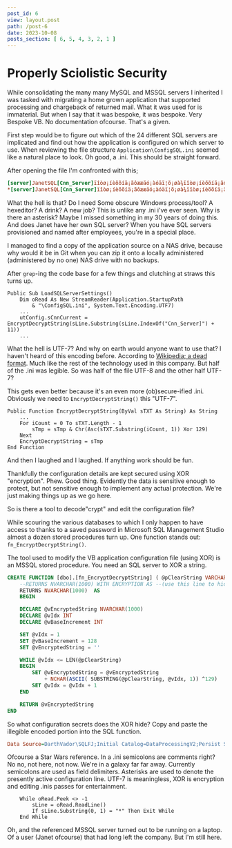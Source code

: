 ```yaml
---
post_id: 6
view: layout.post
path: /post-6
date: 2023-10-08
posts_section: [ 6, 5, 4, 3, 2, 1 ]
---
```


# Properly Sciolistic Security

While consolidating the many many MySQL and MSSQL servers I inherited I was tasked with migrating a home grown application that supported processing and chargeback of returned mail.  What it was used for is immaterial. But when I say that it was bespoke, it was bespoke.  Very Bespoke VB.  No documentation ofcourse.  That's a given.

First step would be to figure out which of the 24 different SQL servers are implicated and find out how the application is configured on which server to use.  When reviewing the file structure `Application\ConfigSQL.ini` seemed like a natural place to look.  Oh good, a .ini.  This should be straight forward.

After opening the file I'm confronted with this;

```ini
[server]JanetSQL[Cnn_Server]ïîòø¡íèõõíä¡ãôææäó­¡àóäï¦õ¡øà¾ïîòø¡íèõõíä¡ãôææäó­¡àóäï¦õ¡øà¾ïîòø¡íèõõíä¡ãôææäó­¡àóäï¦õ¡øà¾°
*[server]JanetSQL[Cnn_Server]ïîòø¡íèõõíä¡ãôææäó­¡àóäï¦õ¡øà¾ïîòø¡íèõõíä¡ãôææäó­¡àóäï¦õ¡øà¾ïîòø¡íèõõíä¡ãôææäó­¡àóäï¦õ¡øà¾° 
```

What the hell is that?  Do I need Some obscure Windows process/tool?  A hexeditor?  A drink?  A new job?  This is unlike any .ini i've ever seen.  Why is there an asterisk?  Maybe I missed something in my 30 years of doing this.  And does Janet have her own SQL server?  When you have SQL servers provisioned and named after employees, you're in a special place.

I managed to find a copy of the application source on a NAS drive, because why would it be in Git when you can zip it onto a locally administered (administered by no one) NAS drive with no backups.

After `grep`-ing the code base for a few things and clutching at straws this turns up.

```VB
Public Sub LoadSQLServerSettings()
    Dim oRead As New StreamReader(Application.StartupPath 
        & "\ConfigSQL.ini", System.Text.Encoding.UTF7)
    ...
    utConfig.sCnnCurrent = EncryptDecryptString(sLine.Substring(sLine.IndexOf("Cnn_Server]") + 11))
    ...
```

What the hell is UTF-7?  And why on earth would anyone want to use that?  I haven't heard of this encoding before.  According to [Wikipedia; a dead format](https://en.wikipedia.org/wiki/UTF-7).  Much like the rest of the technology used in this company.  But half of the .ini was legible.  So was half of the file UTF-8 and the other half UTF-7?

This gets even better because it's an even more (ob)secure-ified .ini.  Obviously we need to `EncryptDecryptString()` this "UTF-7".

```VB
Public Function EncryptDecryptString(ByVal sTXT As String) As String
    ...
    For iCount = 0 To sTXT.Length - 1
        sTmp = sTmp & Chr(Asc(sTXT.Substring(iCount, 1)) Xor 129)
    Next
    EncryptDecryptString = sTmp
End Function
```

And then I laughed and I laughed.  If anything work should be fun.  

Thankfully the configuration details are kept secured using XOR "encryption".  Phew.  Good thing.  Evidently the data is sensitive enough to protect, but not sensitive enough to implement any actual protection.  We're just making things up as we go here.

So is there a tool to decode"crypt" and edit the configuration file?

While scouring the various databases to which I only happen to have access to thanks to a saved password in Microsoft SQL Management Studio almost a dozen stored procedures turn up.  One function stands out: `fn_EncryptDecryptString()`.

The tool used to modify the VB application configuration file (using XOR) is an MSSQL stored procedure.  You need an SQL server to XOR a string.

```SQL
CREATE FUNCTION [dbo].[fn_EncryptDecryptString] ( @pClearString VARCHAR(1000) )
    --RETURNS NVARCHAR(1000) WITH ENCRYPTION AS --(use this line to hide the code)
    RETURNS NVARCHAR(1000)  AS
    BEGIN

    DECLARE @vEncryptedString NVARCHAR(1000)
    DECLARE @vIdx INT
    DECLARE @vBaseIncrement INT

    SET @vIdx = 1
    SET @vBaseIncrement = 128
    SET @vEncryptedString = ''

    WHILE @vIdx <= LEN(@pClearString) 
    BEGIN 
        SET @vEncryptedString = @vEncryptedString 
            + NCHAR(ASCII( SUBSTRING(@pClearString, @vIdx, 1)) ^129) 
        SET @vIdx = @vIdx + 1 
    END 

    RETURN @vEncryptedString 
END 
```

So what configuration secrets does the XOR hide? Copy and paste the illegible encoded portion into the SQL function.

```ini
Data Source=DarthVador\SQLFJ;Initial Catalog=DataProcessingV2;Persist Security Info=True;User ID=USERNAME;Password=USERPASSWORD
```

Ofcourse a Star Wars reference.  In a .ini semicolons are comments right?  No no, not here, not now.  We're in a galaxy far far away.  Currently semicolons are used as field delimiters.  Asterisks are used to denote the presently active configuration line.  UTF-7 is meaningless, XOR is encryption and editing .inis passes for entertainment.

```VB
    While oRead.Peek <> -1
        sLine = oRead.ReadLine()
        If sLine.Substring(0, 1) = "*" Then Exit While
    End While
```

Oh, and the referenced MSSQL server turned out to be running on a laptop.  Of a user (Janet ofcourse) that had long left the company.  But I'm still here.


